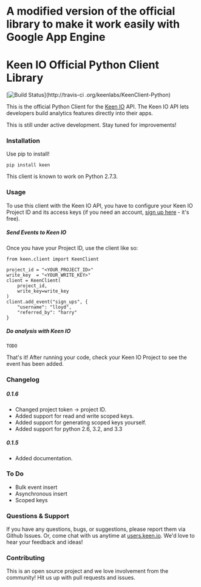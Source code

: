 A modified version of the official library to make it work easily with Google App Engine
===================

Keen IO Official Python Client Library
======================================

[![Build Status](https://secure.travis-ci.org/keenlabs/KeenClient-Python.png?branch=new-keys)](http://travis-ci
.org/keenlabs/KeenClient-Python)

This is the official Python Client for the [Keen IO](https://keen.io/) API. The
Keen IO API lets developers build analytics features directly into their apps.

This is still under active development. Stay tuned for improvements!

### Installation

Use pip to install!

    pip install keen

This client is known to work on Python 2.7.3.

### Usage

To use this client with the Keen IO API, you have to configure your Keen IO Project ID and its access keys (if you need an account, [sign up here](https://keen.io/) - it's free).

##### Send Events to Keen IO

Once you have your Project ID, use the client like so:

    from keen.client import KeenClient
   
    project_id = "<YOUR_PROJECT_ID>"
    write_key  = "<YOUR_WRITE_KEY>"
    client = KeenClient(
        project_id, 
        write_key=write_key
    )
    client.add_event("sign_ups", {
        "username": "lloyd",
        "referred_by": "harry"
    }

##### Do analysis with Keen IO

    TODO
    
That's it! After running your code, check your Keen IO Project to see the event has been added.

### Changelog

##### 0.1.6

+ Changed project token -> project ID.
+ Added support for read and write scoped keys.
+ Added support for generating scoped keys yourself.
+ Added support for python 2.6, 3.2, and 3.3

##### 0.1.5

+ Added documentation.

### To Do

* Bulk event insert
* Asynchronous insert
* Scoped keys

### Questions & Support

If you have any questions, bugs, or suggestions, please
report them via Github Issues. Or, come chat with us anytime
at [users.keen.io](http://users.keen.io). We'd love to hear your feedback and ideas!

### Contributing
This is an open source project and we love involvement from the community! Hit us up with pull requests and issues.
